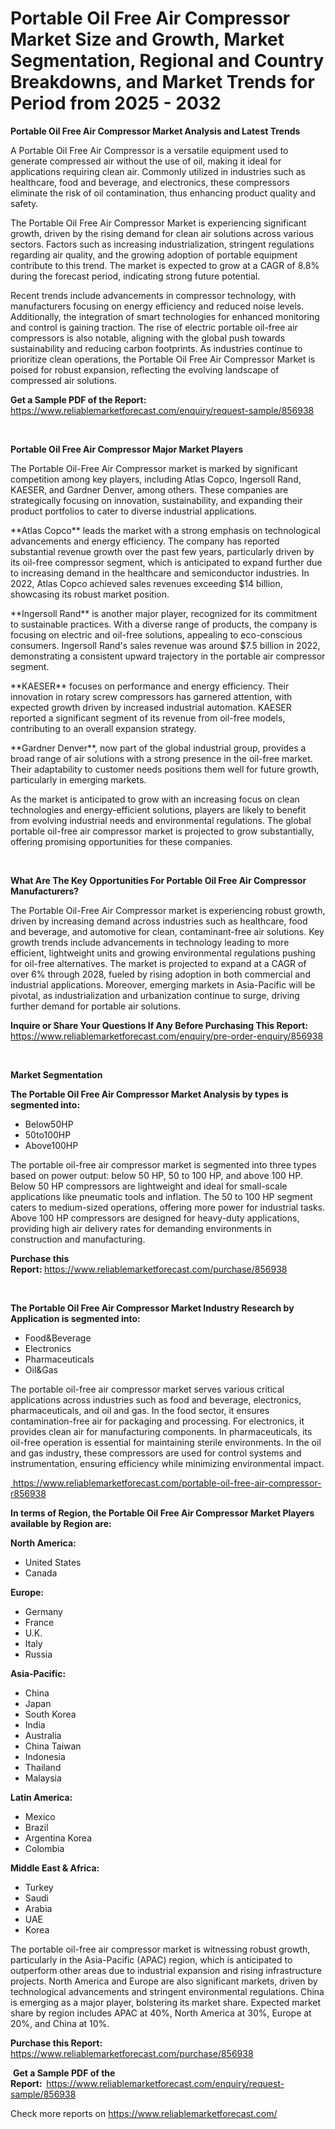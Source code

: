 <p><h1>Portable Oil Free Air Compressor Market Size and Growth, Market Segmentation, Regional and Country Breakdowns, and Market Trends for Period from 2025 -  2032</h1></p><p><strong>Portable Oil Free Air Compressor Market Analysis and Latest Trends</strong></p>
<p><p>A Portable Oil Free Air Compressor is a versatile equipment used to generate compressed air without the use of oil, making it ideal for applications requiring clean air. Commonly utilized in industries such as healthcare, food and beverage, and electronics, these compressors eliminate the risk of oil contamination, thus enhancing product quality and safety.</p><p>The Portable Oil Free Air Compressor Market is experiencing significant growth, driven by the rising demand for clean air solutions across various sectors. Factors such as increasing industrialization, stringent regulations regarding air quality, and the growing adoption of portable equipment contribute to this trend. The market is expected to grow at a CAGR of 8.8% during the forecast period, indicating strong future potential.</p><p>Recent trends include advancements in compressor technology, with manufacturers focusing on energy efficiency and reduced noise levels. Additionally, the integration of smart technologies for enhanced monitoring and control is gaining traction. The rise of electric portable oil-free air compressors is also notable, aligning with the global push towards sustainability and reducing carbon footprints. As industries continue to prioritize clean operations, the Portable Oil Free Air Compressor Market is poised for robust expansion, reflecting the evolving landscape of compressed air solutions.</p></p>
<p><strong>Get a Sample PDF of the Report:&nbsp;</strong> <a href="https://www.reliablemarketforecast.com/enquiry/request-sample/856938?utm_campaign=2267&utm_medium=2&utm_source=Github&utm_content=ia&utm_term=16022025&utm_id=portable-oil-free-air-compressor">https://www.reliablemarketforecast.com/enquiry/request-sample/856938</a></p>
<p>&nbsp;</p>
<p><strong>Portable Oil Free Air Compressor Major Market Players</strong></p>
<p><p>The Portable Oil-Free Air Compressor market is marked by significant competition among key players, including Atlas Copco, Ingersoll Rand, KAESER, and Gardner Denver, among others. These companies are strategically focusing on innovation, sustainability, and expanding their product portfolios to cater to diverse industrial applications.</p><p>**Atlas Copco** leads the market with a strong emphasis on technological advancements and energy efficiency. The company has reported substantial revenue growth over the past few years, particularly driven by its oil-free compressor segment, which is anticipated to expand further due to increasing demand in the healthcare and semiconductor industries. In 2022, Atlas Copco achieved sales revenues exceeding $14 billion, showcasing its robust market position.</p><p>**Ingersoll Rand** is another major player, recognized for its commitment to sustainable practices. With a diverse range of products, the company is focusing on electric and oil-free solutions, appealing to eco-conscious consumers. Ingersoll Rand's sales revenue was around $7.5 billion in 2022, demonstrating a consistent upward trajectory in the portable air compressor segment.</p><p>**KAESER** focuses on performance and energy efficiency. Their innovation in rotary screw compressors has garnered attention, with expected growth driven by increased industrial automation. KAESER reported a significant segment of its revenue from oil-free models, contributing to an overall expansion strategy.</p><p>**Gardner Denver**, now part of the global industrial group, provides a broad range of air solutions with a strong presence in the oil-free market. Their adaptability to customer needs positions them well for future growth, particularly in emerging markets.</p><p>As the market is anticipated to grow with an increasing focus on clean technologies and energy-efficient solutions, players are likely to benefit from evolving industrial needs and environmental regulations. The global portable oil-free air compressor market is projected to grow substantially, offering promising opportunities for these companies.</p></p>
<p>&nbsp;</p>
<p><strong>What Are The Key Opportunities For Portable Oil Free Air Compressor Manufacturers?</strong></p>
<p><p>The Portable Oil-Free Air Compressor market is experiencing robust growth, driven by increasing demand across industries such as healthcare, food and beverage, and automotive for clean, contaminant-free air solutions. Key growth trends include advancements in technology leading to more efficient, lightweight units and growing environmental regulations pushing for oil-free alternatives. The market is projected to expand at a CAGR of over 6% through 2028, fueled by rising adoption in both commercial and industrial applications. Moreover, emerging markets in Asia-Pacific will be pivotal, as industrialization and urbanization continue to surge, driving further demand for portable air solutions.</p></p>
<p><strong>Inquire or Share Your Questions If Any Before Purchasing This Report:</strong> <a href="https://www.reliablemarketforecast.com/enquiry/pre-order-enquiry/856938?utm_campaign=2267&utm_medium=2&utm_source=Github&utm_content=ia&utm_term=16022025&utm_id=portable-oil-free-air-compressor">https://www.reliablemarketforecast.com/enquiry/pre-order-enquiry/856938</a></p>
<p>&nbsp;</p>
<p><strong>Market Segmentation</strong></p>
<p><strong>The Portable Oil Free Air Compressor Market Analysis by types is segmented into:</strong></p>
<p><ul><li>Below50HP</li><li>50to100HP</li><li>Above100HP</li></ul></p>
<p><p>The portable oil-free air compressor market is segmented into three types based on power output: below 50 HP, 50 to 100 HP, and above 100 HP. Below 50 HP compressors are lightweight and ideal for small-scale applications like pneumatic tools and inflation. The 50 to 100 HP segment caters to medium-sized operations, offering more power for industrial tasks. Above 100 HP compressors are designed for heavy-duty applications, providing high air delivery rates for demanding environments in construction and manufacturing.</p></p>
<p><strong>Purchase this Report:&nbsp;</strong><a href="https://www.reliablemarketforecast.com/purchase/856938?utm_campaign=2267&utm_medium=2&utm_source=Github&utm_content=ia&utm_term=16022025&utm_id=portable-oil-free-air-compressor">https://www.reliablemarketforecast.com/purchase/856938</a></p>
<p>&nbsp;</p>
<p><strong>The Portable Oil Free Air Compressor Market Industry Research by Application is segmented into:</strong></p>
<p><ul><li>Food&Beverage</li><li>Electronics</li><li>Pharmaceuticals</li><li>Oil&Gas</li></ul></p>
<p><p>The portable oil-free air compressor market serves various critical applications across industries such as food and beverage, electronics, pharmaceuticals, and oil and gas. In the food sector, it ensures contamination-free air for packaging and processing. For electronics, it provides clean air for manufacturing components. In pharmaceuticals, its oil-free operation is essential for maintaining sterile environments. In the oil and gas industry, these compressors are used for control systems and instrumentation, ensuring efficiency while minimizing environmental impact.</p></p>
<p><a href="https://www.reliablemarketforecast.com/portable-oil-free-air-compressor-r856938?utm_campaign=2267&utm_medium=2&utm_source=Github&utm_content=ia&utm_term=16022025&utm_id=portable-oil-free-air-compressor">&nbsp;https://www.reliablemarketforecast.com/portable-oil-free-air-compressor-r856938</a></p>
<p><strong>In terms of Region, the Portable Oil Free Air Compressor Market Players available by Region are:</strong></p>
<p>
    <p> <strong> North America: </strong>
        <ul>
            <li>United States</li>
            <li>Canada</li>
        </ul>
        </p> 
    <p> <strong> Europe: </strong>
        <ul>
            <li>Germany</li>
            <li>France</li>
            <li>U.K.</li>
            <li>Italy</li>
            <li>Russia</li>
        </ul>
        </p> 
    <p> <strong> Asia-Pacific: </strong>
        <ul>
            <li>China</li>
            <li>Japan</li>
            <li>South Korea</li>
            <li>India</li>
            <li>Australia</li>
            <li>China Taiwan</li>
            <li>Indonesia</li>
            <li>Thailand</li>
            <li>Malaysia</li>
        </ul>
        </p> 
    <p> <strong> Latin America: </strong>
        <ul>
            <li>Mexico</li>
            <li>Brazil</li>
            <li>Argentina Korea</li>
            <li>Colombia</li>
        </ul>
        </p> 
    <p> <strong> Middle East & Africa: </strong>
        <ul>
            <li>Turkey</li>
            <li>Saudi</li>
            <li>Arabia</li>
            <li>UAE</li>
            <li>Korea</li>
        </ul>
    </p>
    </p>
<p><p>The portable oil-free air compressor market is witnessing robust growth, particularly in the Asia-Pacific (APAC) region, which is anticipated to outperform other areas due to industrial expansion and rising infrastructure projects. North America and Europe are also significant markets, driven by technological advancements and stringent environmental regulations. China is emerging as a major player, bolstering its market share. Expected market share by region includes APAC at 40%, North America at 30%, Europe at 20%, and China at 10%.</p></p>
<p><strong>Purchase this Report: </strong><a href="https://www.reliablemarketforecast.com/purchase/856938?utm_campaign=2267&utm_medium=2&utm_source=Github&utm_content=ia&utm_term=16022025&utm_id=portable-oil-free-air-compressor">https://www.reliablemarketforecast.com/purchase/856938</a></p>
<p>&nbsp;<strong>Get a Sample PDF of the Report:&nbsp;&nbsp;</strong><a href="https://www.reliablemarketforecast.com/enquiry/request-sample/856938?utm_campaign=2267&utm_medium=2&utm_source=Github&utm_content=ia&utm_term=16022025&utm_id=portable-oil-free-air-compressor">https://www.reliablemarketforecast.com/enquiry/request-sample/856938</a></p>
<p><strong></strong></p>
<p>Check more reports on <a href="https://www.reliablemarketforecast.com/?utm_campaign=2267&utm_medium=2&utm_source=Github&utm_content=ia&utm_term=16022025&utm_id=portable-oil-free-air-compressor">https://www.reliablemarketforecast.com/</a></p>